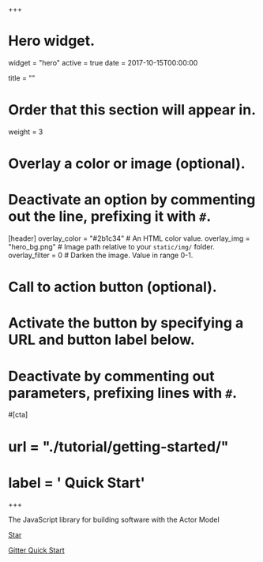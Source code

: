 +++
# Hero widget.
widget = "hero"
active = true
date = 2017-10-15T00:00:00

title = ""

# Order that this section will appear in.
weight = 3

# Overlay a color or image (optional).
#   Deactivate an option by commenting out the line, prefixing it with `#`.
[header]
  overlay_color = "#2b1c34"  # An HTML color value.
  overlay_img = "hero_bg.png"  # Image path relative to your `static/img/` folder.
  overlay_filter = 0  # Darken the image. Value in range 0-1.

# Call to action button (optional).
#   Activate the button by specifying a URL and button label below.
#   Deactivate by commenting out parameters, prefixing lines with `#`.
#[cta]
#  url = "./tutorial/getting-started/"
#  label = '<i class="fas fa-book"></i> Quick Start'
+++

The JavaScript library for building software with the Actor Model

<a class="github-button" href="https://github.com/tarantx/tarant" data-icon="octicon-star" data-size="large" data-show-count="true" aria-label="Star this on GitHub">Star</a>

<a href="https://gitter.im/tarantx/general?utm_source=share-link&utm_medium=link&utm_campaign=share-link" class="btn btn-outline-light btn-lg">
  <i class="fab fa-gitter"></i> Gitter
</a>

<a href="./tutorial/getting-started/" class="btn btn-outline-light btn-lg">
  <i class="fas fa-book"></i> Quick Start
</a>
<script async defer src="https://buttons.github.io/buttons.js"></script>

